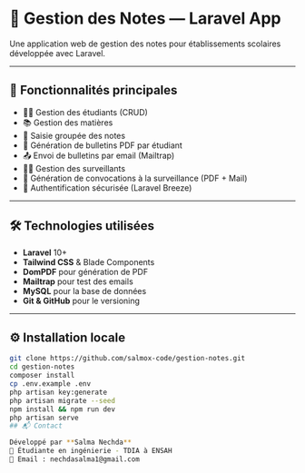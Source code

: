 # 📘 Gestion des Notes — Laravel App

Une application web de gestion des notes pour établissements scolaires développée avec Laravel.

---

## 🎯 Fonctionnalités principales

- 🧑‍🎓 Gestion des étudiants (CRUD)
- 📚 Gestion des matières
- 📝 Saisie groupée des notes
- 📄 Génération de bulletins PDF par étudiant
- 📤 Envoi de bulletins par email (Mailtrap)
- 🧑‍🏫 Gestion des surveillants
- 📅 Génération de convocations à la surveillance (PDF + Mail)
- 🔐 Authentification sécurisée (Laravel Breeze)

---

## 🛠️ Technologies utilisées

- **Laravel** 10+
- **Tailwind CSS** & Blade Components
- **DomPDF** pour génération de PDF
- **Mailtrap** pour test des emails
- **MySQL** pour la base de données
- **Git & GitHub** pour le versioning

---

## ⚙️ Installation locale

```bash
git clone https://github.com/salmox-code/gestion-notes.git
cd gestion-notes
composer install
cp .env.example .env
php artisan key:generate
php artisan migrate --seed
npm install && npm run dev
php artisan serve
## 📬 Contact

Développé par **Salma Nechda**  
💼 Étudiante en ingénierie - TDIA à ENSAH  
📧 Email : nechdasalma1@gmail.com
